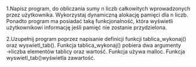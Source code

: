 1.Napisz  program,  do obliczania   sumy   n   liczb całkowitych wprowadzonych   przez użytkownika. Wykorzystaj dynamiczną alokację pamięci dla n liczb. Ponadto program ma posiadać taką funkcjonalność, która wyświetli użytkownikowi informację jeśli pamięć nie zostanie przydzielona. 

2.Uzupełnij program poprzez napisanie definicji funkcji tablica_wykonaj() oraz wyswietl_tab(). Funkcja tablica_wykonaj() pobiera dwa argumenty →liczba elementów tablicy oraz wartość. Funkcja używa malloc. Funkcja wyswietl_tab()wyświetla zawartość.